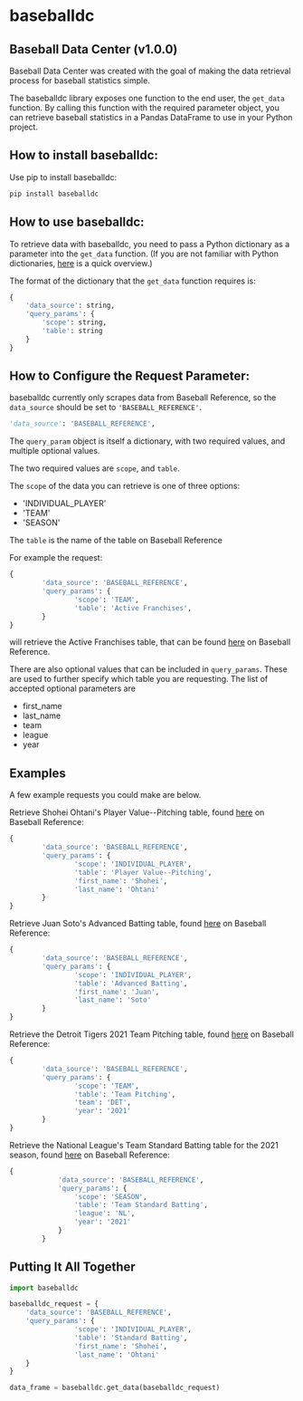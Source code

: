 # baseballdc
## Baseball Data Center (v1.0.0)

Baseball Data Center was created with the goal of making the data retrieval process for baseball statistics simple.

The baseballdc library exposes one function to the end user, the `get_data` function. By calling this function with the required parameter object, you can retrieve baseball statistics in a Pandas DataFrame to use in your Python project.

## How to install baseballdc:

Use pip to install baseballdc:

```bash
pip install baseballdc
```

## How to use baseballdc:


To retrieve data with baseballdc, you need to pass a Python dictionary as a parameter into the `get_data` function. (If you are not familiar with Python dictionaries, [here](https://www.w3schools.com/python/python_dictionaries.asp) is a quick overview.)


The format of the dictionary that the `get_data` function requires is: 

```python
{
	'data_source': string,
	'query_params': {
		'scope': string,
		'table': string
	}
}
```

## How to Configure the Request Parameter:

baseballdc currently only scrapes data from Baseball Reference, so the `data_source` should be set to `'BASEBALL_REFERENCE'`.

```python
'data_source': 'BASEBALL_REFERENCE',
```

The `query_param` object is itself a dictionary, with two required values, and multiple optional values.

The two required values are `scope`, and `table`.

The `scope` of the data you can retrieve is one of three options: 

* 'INDIVIDUAL_PLAYER'
* 'TEAM'
* 'SEASON'

The `table` is the name of the table on Baseball Reference

For example the request: 

```python
{
        'data_source': 'BASEBALL_REFERENCE',
        'query_params': {
                'scope': 'TEAM',
                'table': 'Active Franchises',
        }
}
```

will retrieve the Active Franchises table, that can be found [here](https://www.baseball-reference.com/teams/) on Baseball Reference. 

There are also optional values that can be included in `query_params`. These are used to further specify which table you are requesting. The list of accepted optional parameters are

* first_name
* last_name
* team
* league
* year


## Examples
A few example requests you could make are below.

Retrieve Shohei Ohtani's Player Value--Pitching table, found [here](https://www.baseball-reference.com/players/o/ohtansh01.shtml#pitching_value) on Baseball Reference:

```python
{
        'data_source': 'BASEBALL_REFERENCE',
        'query_params': {
                'scope': 'INDIVIDUAL_PLAYER',
                'table': 'Player Value--Pitching',
                'first_name': 'Shohei',
                'last_name': 'Ohtani'
        }
}
```

Retrieve Juan Soto's Advanced Batting table, found [here](https://www.baseball-reference.com/players/s/sotoju01.shtml#batting_advanced) on Baseball Reference:

```python
{
        'data_source': 'BASEBALL_REFERENCE',
        'query_params': {
                'scope': 'INDIVIDUAL_PLAYER',
                'table': 'Advanced Batting',
                'first_name': 'Juan',
                'last_name': 'Soto'
        }
}
```

Retrieve the Detroit Tigers 2021 Team Pitching table, found [here](https://www.baseball-reference.com/teams/DET/2021.shtml#team_pitching) on Baseball Reference:

```python
{
        'data_source': 'BASEBALL_REFERENCE',
        'query_params': {
                'scope': 'TEAM',
                'table': 'Team Pitching',
                'team': 'DET',
                'year': '2021'
        }
}
```

Retrieve the National League's Team Standard Batting table for the 2021 season, found [here](https://www.baseball-reference.com/leagues/NL/2021.shtml#teams_standard_batting) on Baseball Reference:
```python
{
            'data_source': 'BASEBALL_REFERENCE',
            'query_params': {
                'scope': 'SEASON',
                'table': 'Team Standard Batting',
                'league': 'NL',
                'year': '2021'
            }
        }
```


## Putting It All Together

```python
import baseballdc

baseballdc_request = {
	'data_source': 'BASEBALL_REFERENCE',
	'query_params': {
                'scope': 'INDIVIDUAL_PLAYER',
                'table': 'Standard Batting',
                'first_name': 'Shohei',
                'last_name': 'Ohtani'
	}
}

data_frame = baseballdc.get_data(baseballdc_request)
```
